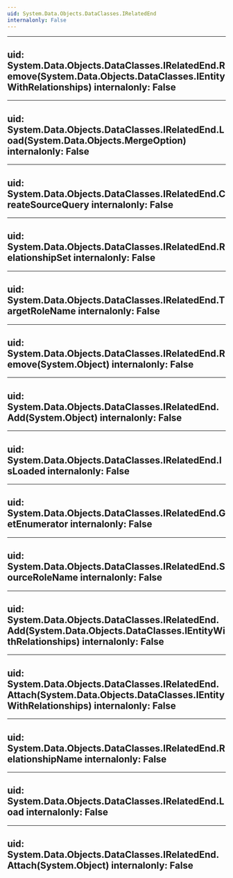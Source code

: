 ```yaml
---
uid: System.Data.Objects.DataClasses.IRelatedEnd
internalonly: False
---
```


---
uid: System.Data.Objects.DataClasses.IRelatedEnd.Remove(System.Data.Objects.DataClasses.IEntityWithRelationships)
internalonly: False
---

---
uid: System.Data.Objects.DataClasses.IRelatedEnd.Load(System.Data.Objects.MergeOption)
internalonly: False
---

---
uid: System.Data.Objects.DataClasses.IRelatedEnd.CreateSourceQuery
internalonly: False
---

---
uid: System.Data.Objects.DataClasses.IRelatedEnd.RelationshipSet
internalonly: False
---

---
uid: System.Data.Objects.DataClasses.IRelatedEnd.TargetRoleName
internalonly: False
---

---
uid: System.Data.Objects.DataClasses.IRelatedEnd.Remove(System.Object)
internalonly: False
---

---
uid: System.Data.Objects.DataClasses.IRelatedEnd.Add(System.Object)
internalonly: False
---

---
uid: System.Data.Objects.DataClasses.IRelatedEnd.IsLoaded
internalonly: False
---

---
uid: System.Data.Objects.DataClasses.IRelatedEnd.GetEnumerator
internalonly: False
---

---
uid: System.Data.Objects.DataClasses.IRelatedEnd.SourceRoleName
internalonly: False
---

---
uid: System.Data.Objects.DataClasses.IRelatedEnd.Add(System.Data.Objects.DataClasses.IEntityWithRelationships)
internalonly: False
---

---
uid: System.Data.Objects.DataClasses.IRelatedEnd.Attach(System.Data.Objects.DataClasses.IEntityWithRelationships)
internalonly: False
---

---
uid: System.Data.Objects.DataClasses.IRelatedEnd.RelationshipName
internalonly: False
---

---
uid: System.Data.Objects.DataClasses.IRelatedEnd.Load
internalonly: False
---

---
uid: System.Data.Objects.DataClasses.IRelatedEnd.Attach(System.Object)
internalonly: False
---

